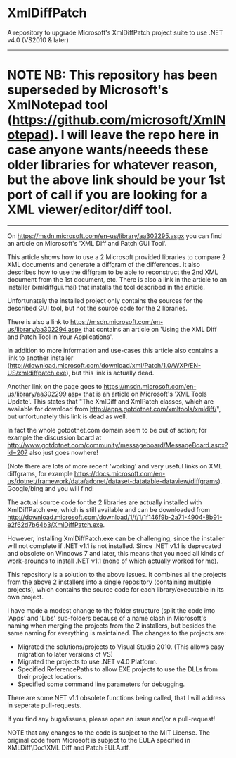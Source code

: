 # XmlDiffPatch
 A repository to upgrade Microsoft's XmlDiffPatch project suite to use .NET v4.0 (VS2010 &amp; later)
 
 --------------------------------------------------------------------------------------------------------------
# NOTE NB: This repository has been superseded by Microsoft's XmlNotepad tool (https://github.com/microsoft/XmlNotepad). I will leave the repo here in case anyone wants/neeeds these older libraries for whatever reason, but the above link should be your 1st port of call if you are looking for a XML viewer/editor/diff tool.
 --------------------------------------------------------------------------------------------------------------

On https://msdn.microsoft.com/en-us/library/aa302295.aspx you can find an article on Microsoft's 'XML Diff and Patch GUI Tool'. 

This article shows how to use a 2 Microsoft provided libraries to compare 2 XML documents and generate a diffgram of the differences. It also describes how to use the diffgram to be able to reconstruct the 2nd XML document from the 1st document, etc. There is also a link in the article to an installer (xmldiffgui.msi) that installs the tool described in the article.

Unfortunately the installed project only contains the sources for the described GUI tool, but not the source code for the 2 libraries.

There is also a link to https://msdn.microsoft.com/en-us/library/aa302294.aspx that contains an article on 'Using the XML Diff and Patch Tool in Your Applications'.

In addition to more information and use-cases this article also contains a link to another installer (http://download.microsoft.com/download/xml/Patch/1.0/WXP/EN-US/xmldiffpatch.exe), but this link is actually dead.

Another link on the page goes to https://msdn.microsoft.com/en-us/library/aa302299.aspx that is an article on Microsoft's 'XML Tools Update'. This states that "The XmlDiff and XmlPatch classes, which are available for download from http://apps.gotdotnet.com/xmltools/xmldiff/", but unfortunately this link is dead as well.

In fact the whole gotdotnet.com domain seem to be out of action; for example the discussion board at http://www.gotdotnet.com/community/messageboard/MessageBoard.aspx?id=207 also just goes nowhere!

(Note there are lots of more recent 'working' and very useful links on XML diffgrams, for example https://docs.microsoft.com/en-us/dotnet/framework/data/adonet/dataset-datatable-dataview/diffgrams). Google/bing and you will find!

The actual source code for the 2 libraries are actually installed with XmlDiffPatch.exe, which is still available and can be downloaded from http://download.microsoft.com/download/1/f/1/1f146f9b-2a71-4904-8b91-e2f62d7b64b3/XmlDiffPatch.exe.

However, installing XmlDiffPatch.exe can be challenging, since the installer will not complete if .NET v1.1 is not installed. Since .NET v1.1 is deprecated and obsolete on Windows 7 and later, this means that you need all kinds of work-arounds to install .NET v1.1 (none of which actually worked for me).  

This repository is a solution to the above issues. It combines all the projects from the above 2 installers into a single repository (containing multiple projects), which contains the source code for each library/executable in its own project.

I have made a modest change to the folder structure (split the code into 'Apps' and 'Libs' sub-folders because of a name clash in Microsoft's naming when merging the projects from the 2 installers, but besides the same naming for everything is maintained. The changes to the projects are:
- Migrated the solutions/projects to Visual Studio 2010. (This allows easy migration to later versions of VS)
- Migrated the projects to use .NET v4.0 Platform.
- Specified ReferencePaths to allow EXE projects to use the DLLs from their project locations.
- Specified some command line parameters for debugging.

There are some NET v1.1 obsolete functions being called, that I will address in seperate pull-requests.

If you find any bugs/issues, please open an issue and/or a pull-request!

NOTE that any changes to the code is subject to the MIT License. The original code from Microsoft is subject to the EULA specified in XMLDiff\Doc\XML Diff and Patch EULA.rtf.
